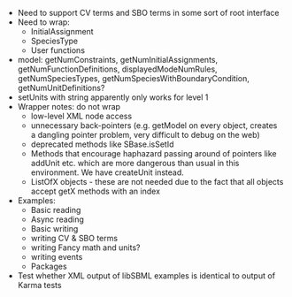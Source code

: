 * Need to support CV terms and SBO terms in some sort of root interface
* Need to wrap:
  * InitialAssignment
  * SpeciesType
  * User functions
* model: getNumConstraints, getNumInitialAssignments, getNumFunctionDefinitions, displayedModeNumRules, getNumSpeciesTypes, getNumSpeciesWithBoundaryCondition, getNumUnitDefinitions?
* setUnits with string apparently only works for level 1
* Wrapper notes: do not wrap
  * low-level XML node access
  *  unnecessary back-pointers (e.g. getModel on every object, creates a dangling pointer problem, very difficult to debug on the web)
  * deprecated methods like SBase.isSetId
  * Methods that encourage haphazard passing around of pointers like addUnit etc. which are more dangerous than usual in this environment. We have createUnit instead.
  * ListOfX objects - these are not needed due to the fact that all objects accept getX methods with an index
* Examples:
  * Basic reading
  * Async reading
  * Basic writing
  * writing CV & SBO terms
  * writing Fancy math and units?
  * writing events
  * Packages
* Test whether XML output of libSBML examples is identical to output of Karma tests
